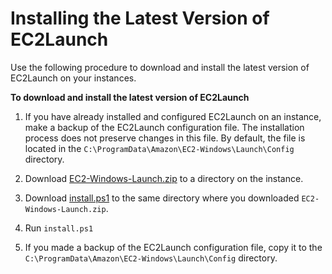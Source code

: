 # Installing the Latest Version of EC2Launch<a name="ec2launch-download"></a>

Use the following procedure to download and install the latest version of EC2Launch on your instances\.

**To download and install the latest version of EC2Launch**

1. If you have already installed and configured EC2Launch on an instance, make a backup of the EC2Launch configuration file\. The installation process does not preserve changes in this file\. By default, the file is located in the `C:\ProgramData\Amazon\EC2-Windows\Launch\Config` directory\.

1. Download [EC2\-Windows\-Launch\.zip](https://s3.amazonaws.com/ec2-downloads-windows/EC2Launch/latest/EC2-Windows-Launch.zip) to a directory on the instance\.

1. Download [install\.ps1](https://s3.amazonaws.com/ec2-downloads-windows/EC2Launch/latest/install.ps1) to the same directory where you downloaded `EC2-Windows-Launch.zip`\.

1. Run `install.ps1`

1. If you made a backup of the EC2Launch configuration file, copy it to the `C:\ProgramData\Amazon\EC2-Windows\Launch\Config` directory\.